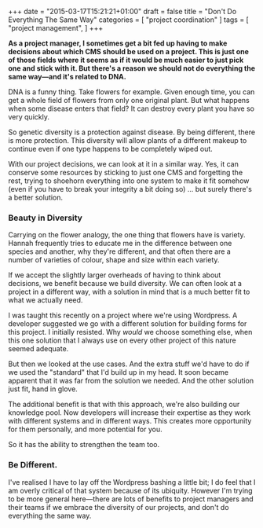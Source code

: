 +++
date = "2015-03-17T15:21:21+01:00"
draft = false
title = "Don't Do Everything The Same Way"
categories = [
  "project coordination"
]
tags = [ 
    "project management", 
]
+++

**As a project manager, I sometimes get a bit fed up having to make decisions about which CMS should be used on a project. This is just one of those fields where it seems as if it would be much easier to just pick one and stick with it. But there's a reason we should not do everything the same way—and it's related to DNA.**

DNA is a funny thing. Take flowers for example. Given enough time, you can get a whole field of flowers from only one original plant. But what happens when some disease enters that field? It can destroy every plant you have so very quickly.

So genetic diversity is a protection against disease. By being different, there is more protection. This diversity will allow plants of a different makeup to continue even if one type happens to be completely wiped out.

With our project decisions, we can look at it in a similar way. Yes, it can conserve some resources by sticking to just one CMS and forgetting the rest, trying to shoehorn everything into one system to make it fit somehow (even if you have to break your integrity a bit doing so) ... but surely there's a better solution.

### Beauty in Diversity

Carrying on the flower analogy, the one thing that flowers have is variety. Hannah frequently tries to educate me in the difference between one species and another, why they're different, and that often there are a number of varieties of colour, shape and size within each variety.

If we accept the slightly larger overheads of having to think about decisions, we benefit because we build diversity. We can often look at a project in a different way, with a solution in mind that is a much better fit to what we actually need.

I was taught this recently on a project where we're using Wordpress. A developer suggested we go with a different solution for building forms for this project. I initially resisted. Why *would* we choose something else, when this one solution that I always use on every other project of this nature seemed adequate.

But then we looked at the use cases. And the extra stuff we'd have to do if we used the "standard" that I'd build up in my head. It soon became apparent that it was far from the solution we needed. And the other solution just fit, hand in glove.

The additional benefit is that with this approach, we're also building our knowledge pool. Now developers will increase their expertise as they work with different systems and in different ways. This creates more opportunity for them personally, and more potential for you.

So it has the ability to strengthen the team too.

### Be Different.

I've realised I have to lay off the Wordpress bashing a little bit; I do feel that I am overly critical of that system because of its ubiquity. However I'm trying to be more general here—there are lots of benefits to project managers and their teams if we embrace the diversity of our projects, and don't do everything the same way.
